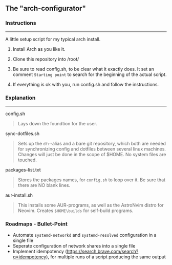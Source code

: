 ## The "arch-configurator"

### Instructions

---

A little setup script for my typical arch install.

1. Install Arch as you like it.

2. Clone this repository into /root/

3. Be sure to read config.sh, to be clear what it exactly does. It set an comment `Starting point` to search for the beginning of the actual script.

4. If everything is ok with you, run config.sh and follow the instructions.

### Explanation

---

config.sh

> Lays down the foundtion for the user.

sync-dotfiles.sh

> Sets up the `dfr`-alias and a bare git repository, which both are needed for
> synchronizing config and dotfiles between several linux machines.
> Changes will just be done in the scope of $HOME. No system files are touched.

packages-list.txt

> Stores the packages names, for `config.sh` to loop over it.
> Be sure that there are NO blank lines.

aur-install.sh

> This installs some AUR-programs, as well as the AstroNvim distro for Neovim.
> Creates `$HOME\builds` for self-build programs.

### Roadmaps - Bullet-Point

- Automate `systemd-networkd` and `systemd-resolved` configuration in a single file
- Seperate configuration of network shares into a single file
- Implement idempotency (https://search.brave.com/search?q=idempotency), for multiple runs of a script producing the same output
